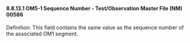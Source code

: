 #### 8.8.13.1 OM5-1 Sequence Number - Test/Observation Master File (NM) 00586

Definition: This field contains the same value as the sequence number of the associated OM1 segment.
